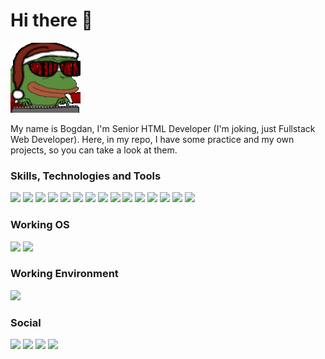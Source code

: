 # Hi there 👋

![hippo](hacker-pepe.gif)

My name is Bogdan, I'm Senior HTML Developer (I'm joking, just Fullstack Web Developer). Here, in my repo, I have some practice and my own projects, so you can take a look at them.

### Skills, Technologies and Tools

![](https://img.shields.io/badge/HTML--E34F26?style=for-the-badge&logo=HTML5)
![](https://img.shields.io/badge/CSS--1572B6?style=for-the-badge&logo=CSS3&logoColor=1572B6)
![](https://img.shields.io/badge/JS--F7DF1E?style=for-the-badge&logo=JavaScript)
![](https://img.shields.io/badge/jQuery|AJAX--0769AD?style=for-the-badge&logo=JQuery&logoColor=0769AD)
![](https://img.shields.io/badge/PHP--777BB4?style=for-the-badge&logo=PHP)
![](https://img.shields.io/badge/MySQL--4479A1?style=for-the-badge&logo=MySQL)
![](https://img.shields.io/badge/Apache--D22128?style=for-the-badge&logo=Apache&logoColor=FCC624)
![](https://img.shields.io/badge/NGINX--009639?style=for-the-badge&logo=NGINX&logoColor=009639)
![](https://img.shields.io/badge/Git--F05032?style=for-the-badge&logo=Git)
![](https://img.shields.io/badge/Docker--2496ED?style=for-the-badge&logo=Docker)
![](https://img.shields.io/badge/Composer--885630?style=for-the-badge&logo=Composer&logoColor=885630)
![](https://img.shields.io/badge/Laravel--FF2D20?style=for-the-badge&logo=Laravel)
![](https://img.shields.io/badge/Angular--DD0031?style=for-the-badge&logo=Angular&logoColor=DD0031)
![](https://img.shields.io/badge/RxJS--e01d85?style=for-the-badge&logo=ReactiveX&logoColor=e01d85)
![](https://img.shields.io/badge/NgRx--ba2bd2?style=for-the-badge&logo=ReactiveX&logoColor=ba2bd2)

### Working OS

![](https://img.shields.io/badge/Windows--0078D6?style=for-the-badge&logo=Windows&logoColor=0078D6)
![](https://img.shields.io/badge/Linux--FCC624?style=for-the-badge&logo=Linux)

### Working Environment

![](https://img.shields.io/badge/PHPStorm--000000?style=for-the-badge&logo=PHPStorm)

### Social
![](https://img.shields.io/github/followers/PHProger-themus?label=PHProger-themus&style=for-the-badge&logo=GitHub&color=181717)
![](https://img.shields.io/badge/phproger--4680C2?style=for-the-badge&logo=VK)
![](https://img.shields.io/badge/B0GUCHAR--26A5E4?style=for-the-badge&logo=Telegram)
![](https://img.shields.io/badge/phpproger%232526--5865F2?style=for-the-badge&logo=Discord)
